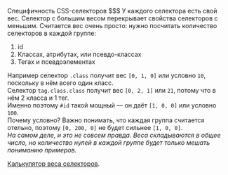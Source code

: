 Специфичность CSS-селекторов
$$$
У каждого селектора есть свой вес. Селектор с большим весом перекрывает свойства селекторов с меньшим.
Считается вес очень просто: нужно посчитать количество селекторов в каждой группе:  

1. id
1. Классах, атрибутах, или псевдо-классах
1. Тегах и псевдоэлементах

Например селектор `.class` получит вес `[0, 1, 0]` или условно `10`, поскольку в нём всего один класс.  
Селектор `tag.class.class` получит вес `[0, 2, 1]` или `21`, потому что в нём 2 класса и 1 тег.  
Именно поэтому `#id` такой мощный — он даёт `[1, 0, 0]` или условно `100`.  
Почему условно? Важно понимать, что каждая группа считается отельно, поэтому `[0, 200, 0]` не будет сильнее `[1, 0, 0]`.  
_На самом деле, и это не совсем правда. Веса складываются в общее число, но количество нулей в каждой группе будет только мешать пониманию примеров._  

[Калькулятор веса селекторов](https://specificity.keegan.st).  